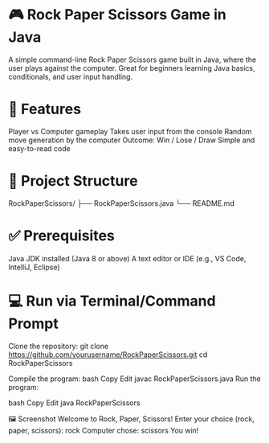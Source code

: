# 🎮 Rock Paper Scissors Game in Java
A simple command-line Rock Paper Scissors game built in Java, where the user plays against the computer. Great for beginners learning Java basics, conditionals, and user input handling.

# 🚀 Features
Player vs Computer gameplay
Takes user input from the console
Random move generation by the computer
Outcome: Win / Lose / Draw
Simple and easy-to-read code

# 📂 Project Structure
RockPaperScissors/ ├── RockPaperScissors.java └── README.md

# ✅ Prerequisites
Java JDK installed (Java 8 or above)
A text editor or IDE (e.g., VS Code, IntelliJ, Eclipse)
# 💻 Run via Terminal/Command Prompt

Clone the repository:
git clone https://github.com/yourusername/RockPaperScissors.git
cd RockPaperScissors

Compile the program: bash Copy Edit javac RockPaperScissors.java Run the program:

bash Copy Edit java RockPaperScissors

🖼 Screenshot Welcome to Rock, Paper, Scissors! Enter your choice (rock, paper, scissors): rock Computer chose: scissors You win!
